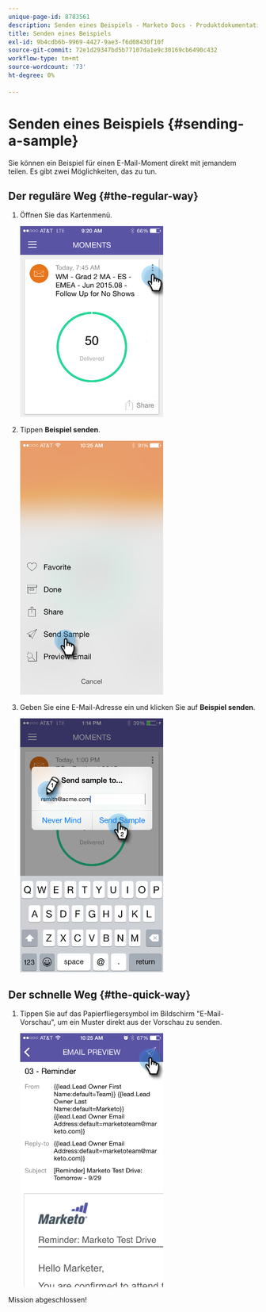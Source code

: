```yaml
---
unique-page-id: 8783561
description: Senden eines Beispiels - Marketo Docs - Produktdokumentation
title: Senden eines Beispiels
exl-id: 9b4cdb6b-9969-4427-9ae3-f6d08430f10f
source-git-commit: 72e1d29347bd5b77107da1e9c30169cb6490c432
workflow-type: tm+mt
source-wordcount: '73'
ht-degree: 0%

---
```


# Senden eines Beispiels {#sending-a-sample}

Sie können ein Beispiel für einen E-Mail-Moment direkt mit jemandem teilen. Es gibt zwei Möglichkeiten, das zu tun.

## Der reguläre Weg {#the-regular-way}

1. Öffnen Sie das Kartenmenü.

   ![](assets/image2015-7-14-16-3a44-3a7.png)

1. Tippen **Beispiel senden**.

   ![](assets/image2015-7-14-16-3a40-3a54.png)

1. Geben Sie eine E-Mail-Adresse ein und klicken Sie auf **Beispiel senden**.

   ![](assets/image2015-7-14-17-3a2-3a32.png)

## Der schnelle Weg {#the-quick-way}

1. Tippen Sie auf das Papierfliegersymbol im Bildschirm &quot;E-Mail-Vorschau&quot;, um ein Muster direkt aus der Vorschau zu senden.

   ![](assets/image2015-9-25-10-3a28-3a47.png)

Mission abgeschlossen!
